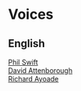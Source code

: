 # Voices

## English

[Phil Swift](https://mega.nz/file/7Vw3XADR#idg7epG52an5Uh5JxjWunBmqAzXZBOJhpf4Xfm6hcmQ)<br>
[David Attenborough](https://drive.google.com/file/d/1Q3k8__LQ6U9RX4cNb4nAh0hqXVWHkF8b/view)<br>
[Richard Ayoade](https://drive.google.com/file/d/1LSin68kPuMY6h6OY9BTG-C7b-WmPTNO8/view)<br>
